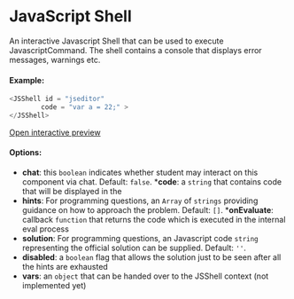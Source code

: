 # JavaScript Shell

An interactive Javascript Shell that can be used to execute JavascriptCommand. The shell contains a console that displays error messages, warnings etc. 

#### Example:

``` js
<JSShell id = "jseditor" 
        code = "var a = 22;" >
</JSShell>
```

[Open interactive preview](https://isle.heinz.cmu.edu/components/js-shell/)

#### Options: 
* __chat__: this `boolean` indicates whether student may interact on this component via chat. Default: `false`.
*__code__: a `string` that contains code that will be displayed in the
* __hints__: For programming questions, an `Array` of `strings` providing guidance on how to approach the problem. Default: `[]`.
*__onEvaluate__: callback `function` that returns the code which is executed in the internal eval process
* __solution__: For programming questions, an Javascript code `string` representing the official solution can be supplied. Default: `''`.
* __disabled__: a `boolean` flag that allows the solution just to be seen after all the hints are exhausted
* __vars__: an `object` that can be handed over to the JSShell context (not implemented yet) 
